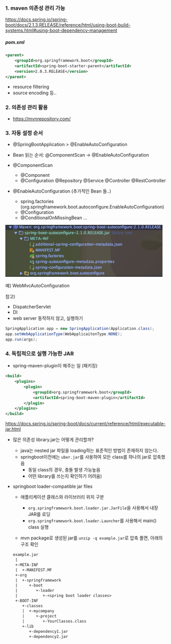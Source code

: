 ### 1. maven 의존성 관리 가능
https://docs.spring.io/spring-boot/docs/2.1.3.RELEASE/reference/html/using-boot-build-systems.html#using-boot-dependency-management

##### pom.xml
```xml
<parent>
    <groupId>org.springframework.boot</groupId>
    <artifactId>spring-boot-starter-parent</artifactId>
    <version>2.0.3.RELEASE</version>
</parent>
```

* resource filtering
* source encoding 등..

### 2. 의존성 관리 활용
* https://mvnrepository.com/

### 3. 자동 설정 순서
* @SpringBootApplication > @EnableAutoConfiguration
* Bean 읽는 순서: @ComponentScan -> @EnableAutoConfiguration

* @ComponentScan
    * @Component
    * @Configuration @Repository @Service @Controller @RestController
    
* @EnableAutoConfiguration (추가적인 Bean 들..) 
    * spring.factories (org.springframework.boot.autoconfigure.EnableAutoConfiguration)
    * @Configuration
    * @ConditionalOnMissingBean ...
    
![meta-file](../img/spring.factories.png)

예) WebMvcAutoConfiguration

참고) 
* DispatcherServlet
* DI
* web server 동작하지 않고, 실행하기
```java
SpringApplication app = new SpringApplication(Application.class);
app.setWebApplicationType(WebApplicaitonType.NONE);
app.run(args);
```

### 4. 독립적으로 실행 가능한 JAR
* spring-maven-plugin이 해주는 일 (패키징)
```xml
<build>
    <plugins>
        <plugin>
            <groupId>org.springframework.boot</groupId>
            <artifactId>spring-boot-maven-plugin</artifactId>
        </plugin>
    </plugins>
</build>
```

https://docs.spring.io/spring-boot/docs/current/reference/html/executable-jar.html

* 많은 의존성 library.jar는 어떻게 관리할까?
    * java는 nested jar 파일을 loading하는 표준적인 방법이 존재하지 않는다.
    * springboot이전에는 `uber.jar`를 사용하여 모든 class를 하나의 jar로 압축했음 
        * 동일 class의 경우, 충돌 발생 가능높음
        * 어떤 library를 쓰는지 확인하기 어려움)

* springboot loader-compatible jar files
    * 애플리케이션 클래스와 라이브러리 위치 구분
        * `org.springframework.boot.loader.jar.JarFile`을 사용해서 내장 JAR를 로딩
        * `org.springframework.boot.loader.Launcher`를 사용해서 main() class 실행
        
    * mvn package로 생성된 jar를 `unzip -q example.jar`로 압축 풀면, 아래의 구조 확인
    ```
    example.jar
     |
     +-META-INF
     |  +-MANIFEST.MF
     +-org
     |  +-springframework
     |     +-boot
     |        +-loader
     |           +-<spring boot loader classes>
     +-BOOT-INF
        +-classes
        |  +-mycompany
        |     +-project
        |        +-YourClasses.class
        +-lib
           +-dependency1.jar
           +-dependency2.jar
    ```